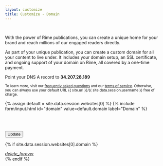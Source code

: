 ```yaml
---
layout: customize
title: Customize - Domain
---
```


<br>

<p>
    With the power of Rime publications, you can create a unique home for your brand and reach millions of our engaged readers directly.
</p>
<p>
    As part of your unique publication, you can create a custom domain for all your content to live under. It includes your domain setup, an SSL certificate, and ongoing support of your domain on Rime, all covered by a one-time payment.
</p>

<p>
    Point your DNS A record to <b>34.207.28.189</b>
</p>

<p>
    <small>To learn more, visit our <a href="/support/faq" target="_blank">frequently asked questions</a> and our <a href="/legal/terms" target="_blank">terms of service</a>. Otherwise, you can always use your default URL {{ site.url }}/{{ site.data.session.username }} free of charge.</small>
</p>

<form>

{% assign default = site.data.session.websites[0] %}
{% include form/input.html id="domain" value=default.domain label="Domain" %}

<br>
<br>
<br>

<!-- Accent-colored raised button with ripple -->
<button class="mdl-button mdl-js-button mdl-button--raised mdl-js-ripple-effect mdl-button--accent" type="submit">
    Update
</button>

</form>

{% if site.data.session.websites[0].domain %}
<div class="mdl-card__menu">
    <a href="/customize/reset/{{ type }}" class="mdl-button mdl-button--icon mdl-js-button mdl-js-ripple-effect">
        <i class="material-icons">delete_forever</i>
    </a>
</div>
{% endif %}